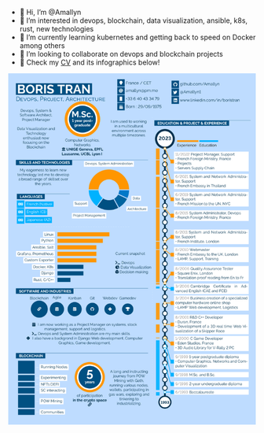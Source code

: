 - 👋 Hi, I’m @Amallyn
- 👀 I’m interested in devops, blockchain, data visualization, ansible, k8s, rust, new technologies
- 🌱 I’m currently learning kubernetes and getting back to speed on Docker among others
- 💞️ I’m looking to collaborate on devops and blockchain projects
- 👀 Check my [CV](https://raw.githubusercontent.com/Amallyn/CV-Latex-Template/master/CV_en_Boris_TRAN.pdf) and its infographics below!
<!--- - 🌱 I’m currently learning ...
- 📫 How to reach me ...
--->

[![CV Amallyn](https://raw.githubusercontent.com/Amallyn/latexcv/master/docs/media/CV_en_Boris_TRAN_infographics2.png)](https://raw.githubusercontent.com/Amallyn/latexcv/master/infographics2/en/CV_en_Boris_TRAN_infographics2.pdf)

<!---
Amallyn/Amallyn is a ✨ special ✨ repository because its `README.md` (this file) appears on your GitHub profile.
You can click the Preview link to take a look at your changes.
--->
